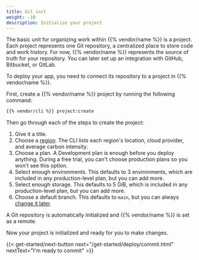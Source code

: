 ```yaml
---
title: Git init
weight: -10
description: Initialize your project
---
```


The basic unit for organizing work within {{% vendor/name %}} is a project.
Each project represents one Git repository, a centralized place to store code and work history.
For now, {{% vendor/name %}} represents the source of truth for your repository.
You can later set up an integration with GitHub, Bitbucket, or GitLab.

To deploy your app, you need to connect its repository to a project in {{% vendor/name %}}.

First, create a {{% vendor/name %}} project by running the following command:

```bash
{{% vendor/cli %}} project:create
```

Then go through each of the steps to create the project:

1. Give it a title.
2. Choose a [region](../../development/regions.md).
   The CLI lists each region's location, cloud provider, and average carbon intensity.
3. Choose a plan.
   A Development plan is enough before you deploy anything.
   During a free trial, you can't choose production plans so you won't see this option.
4. Select enough environments.
   This defaults to 3 environments, which are included in any production-level plan, but you can add more.
5. Select enough storage.
   This defaults to 5 GiB, which is included in any production-level plan, but you can add more.
6. Choose a default branch.
   This defaults to `main`, but you can always [change it later](../../environments/default-environment.md).

A Git repository is automatically initialized and {{% vendor/name %}} is set as a remote.

Now your project is initialized and ready for you to make changes.

{{< get-started/next-button next="/get-started/deploy/commit.html" nextText="I'm ready to commit" >}}
